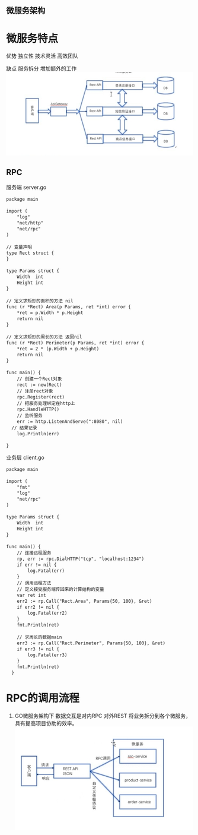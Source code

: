 ## 微服务架构

# 微服务特点

优势 独立性 技术灵活 高效团队

缺点 服务拆分 增加额外的工作
 ![Alternative text](../public/static/img/goServer.png "optional title")

## RPC

服务端 server.go
```
package main

import (
	"log"
	"net/http"
	"net/rpc"
)

// 变量声明
type Rect struct {
}

type Params struct {
	Width  int
	Height int
}

// 定义求矩形的面积的方法 nil
func (r *Rect) Area(p Params, ret *int) error {
	*ret = p.Width * p.Height
	return nil
}

// 定义求矩形的周长的方法 返回nil
func (r *Rect) Perimeter(p Params, ret *int) error {
	*ret = 2 * (p.Width + p.Height)
	return nil
}

func main() {
	// 创建一个Rect对象
	rect := new(Rect)
	// 注册rect对象
	rpc.Register(rect)
	// 把服务处理绑定在http上
	rpc.HandleHTTP()
	// 监听服务
	err := http.ListenAndServe(":8080", nil)
  // 结果记录
	log.Println(err)

}

```
业务层 client.go
```
package main

import (
	"fmt"
	"log"
	"net/rpc"
)

type Params struct {
	Width  int
	Height int
}

func main() {
	// 连接远程服务
	rp, err := rpc.DialHTTP("tcp", "localhost:1234")
	if err != nil {
		log.Fatal(err)
	}
	// 调用远程方法
	// 定义接受服务端传回来的计算结构的变量
	var ret int
	err2 := rp.Call("Rect.Area", Params{50, 100}, &ret)
	if err2 != nil {
		log.Fatal(err2)
	}
	fmt.Println(ret)

	// 求周长的数据main
	err3 := rp.Call("Rect.Perimeter", Params{50, 100}, &ret)
	if err3 != nil {
		log.Fatal(err3)
	}
	fmt.Println(ret)
  }
```
# RPC的调用流程
 1. GO微服务架构下 数据交互是对内RPC 对外REST
 将业务拆分到各个微服务，具有提高项目协助的效率。
 ![Alternative text](../public/static/img/goRPC.png "optional title")
 